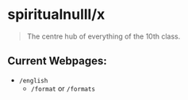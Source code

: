 # spiritualnulll/x
> The centre hub of everything of the 10th class.

## Current Webpages:
- `/english`
  - `/format` or `/formats`
